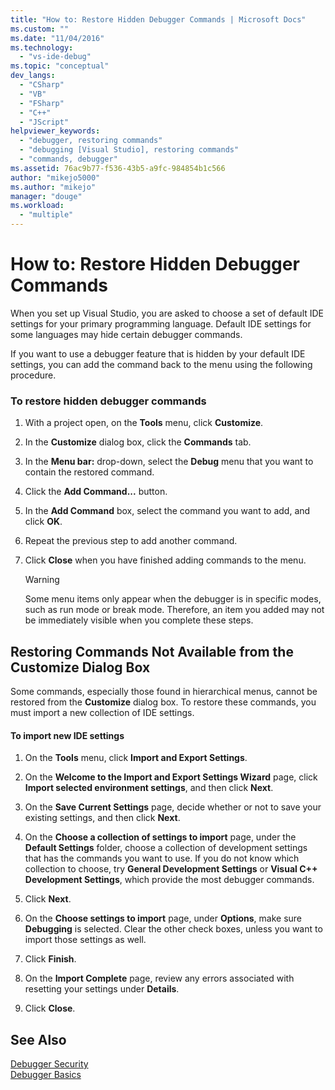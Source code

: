 ```yaml
---
title: "How to: Restore Hidden Debugger Commands | Microsoft Docs"
ms.custom: ""
ms.date: "11/04/2016"
ms.technology: 
  - "vs-ide-debug"
ms.topic: "conceptual"
dev_langs: 
  - "CSharp"
  - "VB"
  - "FSharp"
  - "C++"
  - "JScript"
helpviewer_keywords: 
  - "debugger, restoring commands"
  - "debugging [Visual Studio], restoring commands"
  - "commands, debugger"
ms.assetid: 76ac9b77-f536-43b5-a9fc-984854b1c566
author: "mikejo5000"
ms.author: "mikejo"
manager: "douge"
ms.workload: 
  - "multiple"
---
```

# How to: Restore Hidden Debugger Commands
When you set up Visual Studio, you are asked to choose a set of default IDE settings for your primary programming language. Default IDE settings for some languages may hide certain debugger commands.  
  
 If you want to use a debugger feature that is hidden by your default IDE settings, you can add the command back to the menu using the following procedure.  
  
### To restore hidden debugger commands  
  
1.  With a project open, on the **Tools** menu, click **Customize**.  
  
2.  In the **Customize** dialog box, click the **Commands** tab.  
  
3.  In the **Menu bar:** drop-down, select the **Debug** menu that you want to contain the restored command.  
  
4.  Click the **Add Command...** button.  
  
5.  In the **Add Command** box, select the command you want to add, and click **OK**.  
  
6.  Repeat the previous step to add another command.  
  
7.  Click **Close** when you have finished adding commands to the menu.  
  
    > [!WARNING]
    >  Some menu items only appear when the debugger is in specific modes, such as run mode or break mode. Therefore, an item you added may not be immediately visible when you complete these steps.  
  
## Restoring Commands Not Available from the Customize Dialog Box  
 Some commands, especially those found in hierarchical menus, cannot be restored from the **Customize** dialog box. To restore these commands, you must import a new collection of IDE settings.  
  
#### To import new IDE settings  
  
1.  On the **Tools** menu, click **Import and Export Settings**.  
  
2.  On the **Welcome to the Import and Export Settings Wizard** page, click **Import selected environment settings**, and then click **Next**.  
  
3.  On the **Save Current Settings** page, decide whether or not to save your existing settings, and then click **Next**.  
  
4.  On the **Choose a collection of settings to import** page, under the **Default Settings** folder, choose a collection of development settings that has the commands you want to use. If you do not know which collection to choose, try **General Development Settings** or **Visual C++ Development Settings**, which  provide the most debugger commands.  
  
5.  Click **Next**.  
  
6.  On the **Choose settings to import** page, under **Options**, make sure **Debugging** is selected. Clear the other check boxes, unless you want to import those settings as well.  
  
7.  Click **Finish**.  
  
8.  On the **Import Complete** page, review any errors associated with resetting your settings under **Details**.  
  
9. Click **Close**.  
  
## See Also  
 [Debugger Security](../debugger/debugger-security.md)   
 [Debugger Basics](../debugger/debugger-basics.md)